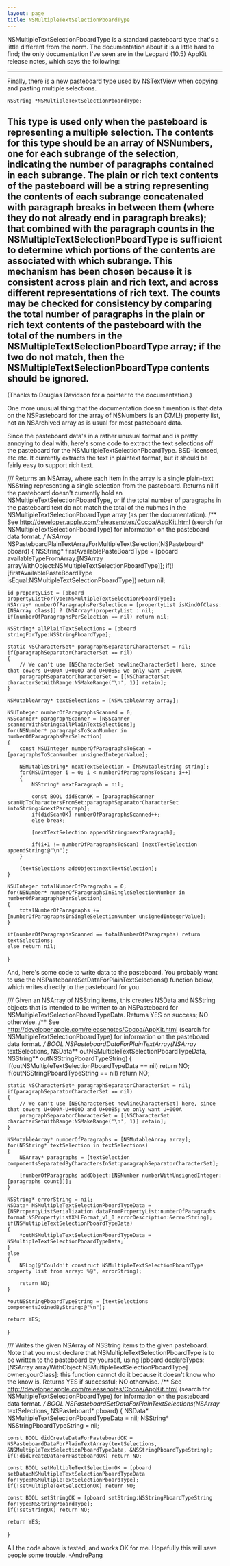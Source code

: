 ```yaml
---
layout: page
title: NSMultipleTextSelectionPboardType
---
```


NSMultipleTextSelectionPboardType is a standard pasteboard type that's a little different from the norm.  The documentation about it is a little hard to find; the only documentation I've seen are in the Leopard (10.5) AppKit release notes, which says the following:

----
Finally, there is a new pasteboard type used by NSTextView when copying and pasting multiple selections.

    NSString *NSMultipleTextSelectionPboardType;

This type is used only when the pasteboard is representing a multiple selection. The contents for this type should be an array of NSNumbers, one for each subrange of the selection, indicating the number of paragraphs contained in each subrange. The plain or rich text contents of the pasteboard will be a string representing the contents of each subrange concatenated with paragraph breaks in between them (where they do not already end in paragraph breaks); that combined with the paragraph counts in the NSMultipleTextSelectionPboardType is sufficient to determine which portions of the contents are associated with which subrange. This mechanism has been chosen because it is consistent across plain and rich text, and across different representations of rich text. The counts may be checked for consistency by comparing the total number of paragraphs in the plain or rich text contents of the pasteboard with the total of the numbers in the NSMultipleTextSelectionPboardType array; if the two do not match, then the NSMultipleTextSelectionPboardType contents should be ignored.
----

(Thanks to Douglas Davidson for a pointer to the documentation.)

One more unusual thing that the documentation doesn't mention is that data on the NSPasteboard for the array of NSNumbers is an (XML!) property list, not an NSArchived array as is usual for most pasteboard data.  

Since the pasteboard data's in a rather unusual format and is pretty annoying to deal with, here's some code to extract the text selections off the pasteboard for the NSMultipleTextSelectionPboardType.  BSD-licensed, etc etc.  It currently extracts the text in plaintext format, but it should be fairly easy to support rich text.

    
/// Returns an NSArray, where each item in the array is a single plain-text NSString representing a single selection from the pasteboard.  Returns nil if the pasteboard doesn't currently hold an NSMultipleTextSelectionPboardType, or if the total number of paragraphs in the pasteboard text do not match the total of the nubmes in the NSMultipleTextSelectionPboardType array (as per the documentation).
/** See http://developer.apple.com/releasenotes/Cocoa/AppKit.html (search for NSMultipleTextSelectionPboardType) for information on the pasteboard data format. */
NSArray* NSPasteboardPlainTextArrayForMultipleTextSelection(NSPasteboard* pboard)
{
	NSString* firstAvailablePasteBoardType = [pboard availableTypeFromArray:[NSArray arrayWithObject:NSMultipleTextSelectionPboardType]];
	if(![firstAvailablePasteBoardType isEqual:NSMultipleTextSelectionPboardType]) return nil;
	
	id propertyList = [pboard propertyListForType:NSMultipleTextSelectionPboardType];
	NSArray* numberOfParagraphsPerSelection = [propertyList isKindOfClass:[NSArray class]] ? (NSArray*)propertyList : nil;
	if(numberOfParagraphsPerSelection == nil) return nil;
	
	NSString* allPlainTextSelections = [pboard stringForType:NSStringPboardType];
	
	static NSCharacterSet* paragraphSeparatorCharacterSet = nil;
	if(paragraphSeparatorCharacterSet == nil)
	{
		// We can't use [NSCharacterSet newlineCharacterSet] here, since that covers U+000A-U+000D and U+0085; we only want U+000A
		paragraphSeparatorCharacterSet = [[NSCharacterSet characterSetWithRange:NSMakeRange('\n', 1)] retain];
	}
	
	NSMutableArray* textSelections = [NSMutableArray array];
	
	NSUInteger numberOfParagraphsScanned = 0;
	NSScanner* paragraphScanner = [NSScanner scannerWithString:allPlainTextSelections];
	for(NSNumber* paragraphsToScanNumber in numberOfParagraphsPerSelection)
	{
		const NSUInteger numberOfParagraphsToScan = [paragraphsToScanNumber unsignedIntegerValue];
		
		NSMutableString* nextTextSelection = [NSMutableString string];
		for(NSUInteger i = 0; i < numberOfParagraphsToScan; i++)
		{
			NSString* nextParagraph = nil;
			
			const BOOL didScanOK = [paragraphScanner scanUpToCharactersFromSet:paragraphSeparatorCharacterSet intoString:&nextParagraph];
			if(didScanOK) numberOfParagraphsScanned++;
			else break;
			
			[nextTextSelection appendString:nextParagraph];
			
			if(i+1 != numberOfParagraphsToScan) [nextTextSelection appendString:@"\n"];
		}
		
		[textSelections addObject:nextTextSelection];
	}

	NSUInteger totalNumberOfParagraphs = 0;
	for(NSNumber* numberOfParagraphsInSingleSelectionNumber in numberOfParagraphsPerSelection)
	{
		totalNumberOfParagraphs += [numberOfParagraphsInSingleSelectionNumber unsignedIntegerValue];
	}

	if(numberOfParagraphsScanned == totalNumberOfParagraphs) return textSelections;
	else return nil;
}


And, here's some code to write data to the pasteboard.  You probably want to use the     NSPasteboardSetDataForPlainTextSelections() function below, which writes directly to the pasteboard for you.

    
/// Given an NSArray of NSString items, this creates NSData and NSString objects that is intended to be written to an NSPasteboard for NSMultipleTextSelectionPboardTypeData.  Returns YES on success; NO otherwise.
/** See http://developer.apple.com/releasenotes/Cocoa/AppKit.html (search for NSMultipleTextSelectionPboardType) for information on the pasteboard data format. */
BOOL NSPasteboardDataForPlainTextArray(NSArray* textSelections, NSData** outNSMultipleTextSelectionPboardTypeData, NSString** outNSStringPboardTypeString)
{
	if(outNSMultipleTextSelectionPboardTypeData == nil) return NO;
	if(outNSStringPboardTypeString == nil) return NO;
	
	static NSCharacterSet* paragraphSeparatorCharacterSet = nil;
	if(paragraphSeparatorCharacterSet == nil)
	{
		// We can't use [NSCharacterSet newlineCharacterSet] here, since that covers U+000A-U+000D and U+0085; we only want U+000A
		paragraphSeparatorCharacterSet = [[NSCharacterSet characterSetWithRange:NSMakeRange('\n', 1)] retain];
	}
	
	NSMutableArray* numberOfParagraphs = [NSMutableArray array];
	for(NSString* textSelection in textSelections)
	{
		NSArray* paragraphs = [textSelection componentsSeparatedByCharactersInSet:paragraphSeparatorCharacterSet];
		
		[numberOfParagraphs addObject:[NSNumber numberWithUnsignedInteger:[paragraphs count]]];
	}
	
	NSString* errorString = nil;
	NSData* NSMultipleTextSelectionPboardTypeData = [NSPropertyListSerialization dataFromPropertyList:numberOfParagraphs format:NSPropertyListXMLFormat_v1_0 errorDescription:&errorString];
	if(NSMultipleTextSelectionPboardTypeData)
	{
		*outNSMultipleTextSelectionPboardTypeData = NSMultipleTextSelectionPboardTypeData;
	}
	else
	{
		NSLog(@"Couldn't construct NSMultipleTextSelectionPboardType property list from array: %@", errorString);
		
		return NO;
	}

	*outNSStringPboardTypeString = [textSelections componentsJoinedByString:@"\n"];
	
	return YES;
}

/// Writes the given NSArray of NSString items to the given pasteboard. Note that you must declare that NSMultipleTextSelectionPboardType is to be written to the pasteboard by yourself, using [pboard declareTypes:[NSArray arrayWithObject:NSMultipleTextSelectionPboardType] owner:yourClass]: this function cannot do it because it doesn't know who the know is.  Returns YES if successful; NO otherwise.
/** See http://developer.apple.com/releasenotes/Cocoa/AppKit.html (search for NSMultipleTextSelectionPboardType) for information on the pasteboard data format. */
BOOL NSPasteboardSetDataForPlainTextSelections(NSArray* textSelections, NSPasteboard* pboard)
{
	NSData* NSMultipleTextSelectionPboardTypeData = nil;
	NSString* NSStringPboardTypeString = nil;
	
	const BOOL didCreateDataForPasteboardOK = NSPasteboardDataForPlainTextArray(textSelections, &NSMultipleTextSelectionPboardTypeData, &NSStringPboardTypeString);
	if(!didCreateDataForPasteboardOK) return NO;
	
	const BOOL setMultipleTextSelectionOK = [pboard setData:NSMultipleTextSelectionPboardTypeData forType:NSMultipleTextSelectionPboardType];
	if(!setMultipleTextSelectionOK) return NO;
	
	const BOOL setStringOK = [pboard setString:NSStringPboardTypeString forType:NSStringPboardType];
	if(!setStringOK) return NO;
	
	return YES;
}


All the code above is tested, and works OK for me.  Hopefully this will save people some trouble.  -AndrePang

